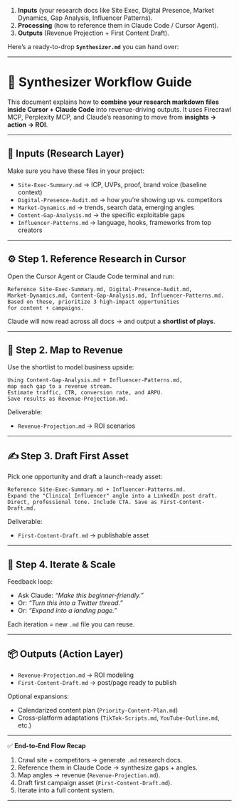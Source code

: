 
1. **Inputs** (your research docs like Site Exec, Digital Presence, Market Dynamics, Gap Analysis, Influencer Patterns).
2. **Processing** (how to reference them in Claude Code / Cursor Agent).
3. **Outputs** (Revenue Projection + First Content Draft).

Here’s a ready-to-drop **`Synthesizer.md`** you can hand over:

---

# 🔄 Synthesizer Workflow Guide

This document explains how to **combine your research markdown files inside Cursor + Claude Code** into revenue-driving outputs.
It uses Firecrawl MCP, Perplexity MCP, and Claude’s reasoning to move from **insights → action → ROI**.

---

## 📂 Inputs (Research Layer)

Make sure you have these files in your project:

* `Site-Exec-Summary.md` → ICP, UVPs, proof, brand voice (baseline context)
* `Digital-Presence-Audit.md` → how you’re showing up vs. competitors
* `Market-Dynamics.md` → trends, search data, emerging angles
* `Content-Gap-Analysis.md` → the specific exploitable gaps
* `Influencer-Patterns.md` → language, hooks, frameworks from top creators

---

## ⚙️ Step 1. Reference Research in Cursor

Open the Cursor Agent or Claude Code terminal and run:

```
Reference Site-Exec-Summary.md, Digital-Presence-Audit.md, 
Market-Dynamics.md, Content-Gap-Analysis.md, Influencer-Patterns.md.
Based on these, prioritize 3 high-impact opportunities 
for content + campaigns.
```

Claude will now read across all docs → and output a **shortlist of plays**.

---

## 🧩 Step 2. Map to Revenue

Use the shortlist to model business upside:

```
Using Content-Gap-Analysis.md + Influencer-Patterns.md, 
map each gap to a revenue stream. 
Estimate traffic, CTR, conversion rate, and ARPU. 
Save results as Revenue-Projection.md.
```

Deliverable:

* `Revenue-Projection.md` → ROI scenarios

---

## ✍️ Step 3. Draft First Asset

Pick one opportunity and draft a launch-ready asset:

```
Reference Site-Exec-Summary.md + Influencer-Patterns.md.  
Expand the "Clinical Influencer" angle into a LinkedIn post draft.  
Direct, professional tone. Include CTA. Save as First-Content-Draft.md.
```

Deliverable:

* `First-Content-Draft.md` → publishable asset

---

## 🚀 Step 4. Iterate & Scale

Feedback loop:

* Ask Claude: *“Make this beginner-friendly.”*
* Or: *“Turn this into a Twitter thread.”*
* Or: *“Expand into a landing page.”*

Each iteration = new `.md` file you can reuse.

---

## 📦 Outputs (Action Layer)

* `Revenue-Projection.md` → ROI modeling
* `First-Content-Draft.md` → post/page ready to publish

Optional expansions:

* Calendarized content plan (`Priority-Content-Plan.md`)
* Cross-platform adaptations (`TikTok-Scripts.md`, `YouTube-Outline.md`, etc.)

---

✅ **End-to-End Flow Recap**

1. Crawl site + competitors → generate `.md` research docs.
2. Reference them in Claude Code → synthesize gaps + angles.
3. Map angles → revenue (`Revenue-Projection.md`).
4. Draft first campaign asset (`First-Content-Draft.md`).
5. Iterate into a full content system.

---

